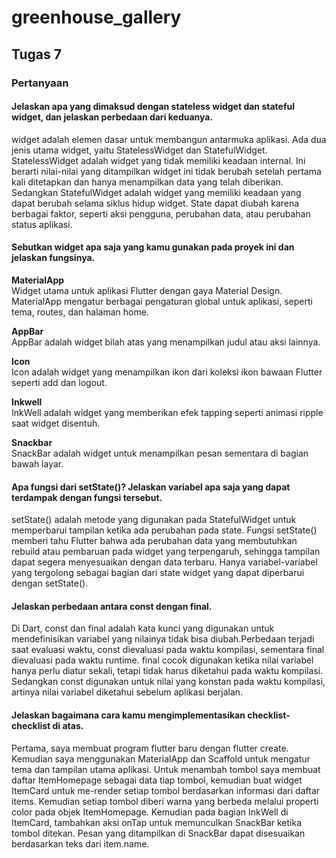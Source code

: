 # greenhouse_gallery

## Tugas 7
### Pertanyaan
#### Jelaskan apa yang dimaksud dengan stateless widget dan stateful widget, dan jelaskan perbedaan dari keduanya.
widget adalah elemen dasar untuk membangun antarmuka aplikasi. Ada dua jenis utama widget, yaitu StatelessWidget dan StatefulWidget. StatelessWidget adalah widget yang tidak memiliki keadaan internal. Ini berarti nilai-nilai yang ditampilkan widget ini tidak berubah setelah pertama kali ditetapkan dan hanya menampilkan data yang telah diberikan.  
Sedangkan StatefulWidget adalah widget yang memiliki keadaan yang dapat berubah selama siklus hidup widget. State dapat diubah karena berbagai faktor, seperti aksi pengguna, perubahan data, atau perubahan status aplikasi.
   
#### Sebutkan widget apa saja yang kamu gunakan pada proyek ini dan jelaskan fungsinya.  
**MaterialApp**  
Widget utama untuk aplikasi Flutter dengan gaya Material Design. MaterialApp mengatur berbagai pengaturan global untuk aplikasi, seperti tema, routes, dan halaman home.  

**AppBar**  
AppBar adalah widget bilah atas yang menampilkan judul atau aksi lainnya.  

**Icon**  
Icon adalah widget yang menampilkan ikon dari koleksi ikon bawaan Flutter seperti add dan logout.  
  
**Inkwell**  
InkWell adalah widget yang memberikan efek tapping seperti animasi ripple saat widget disentuh.  
  
**Snackbar**  
SnackBar adalah widget untuk menampilkan pesan sementara di bagian bawah layar.  

#### Apa fungsi dari setState()? Jelaskan variabel apa saja yang dapat terdampak dengan fungsi tersebut.  
setState() adalah metode yang digunakan pada StatefulWidget untuk memperbarui tampilan ketika ada perubahan pada state. Fungsi setState() memberi tahu Flutter bahwa ada perubahan data yang membutuhkan rebuild atau pembaruan pada widget yang terpengaruh, sehingga tampilan dapat segera menyesuaikan dengan data terbaru. Hanya variabel-variabel yang tergolong sebagai bagian dari state widget yang dapat diperbarui dengan setState().  
  
#### Jelaskan perbedaan antara const dengan final.  
Di Dart, const dan final adalah kata kunci yang digunakan untuk mendefinisikan variabel yang nilainya tidak bisa diubah.Perbedaan terjadi saat evaluasi waktu, const dievaluasi pada waktu kompilasi, sementara final dievaluasi pada waktu runtime. final cocok digunakan ketika nilai variabel hanya perlu diatur sekali, tetapi tidak harus diketahui pada waktu kompilasi. Sedangkan const digunakan untuk nilai yang konstan pada waktu kompilasi, artinya nilai variabel diketahui sebelum aplikasi berjalan.  
  
#### Jelaskan bagaimana cara kamu mengimplementasikan checklist-checklist di atas.  
Pertama, saya membuat program flutter baru dengan flutter create. Kemudian saya menggunakan MaterialApp dan Scaffold untuk mengatur tema dan tampilan utama aplikasi. Untuk menambah tombol saya membuat daftar ItemHomepage sebagai data tiap tombol, kemudian buat widget ItemCard untuk me-render setiap tombol berdasarkan informasi dari daftar items. Kemudian setiap tombol diberi warna yang berbeda melalui properti color pada objek ItemHomepage. Kemudian pada bagian InkWell di ItemCard, tambahkan aksi onTap untuk memunculkan SnackBar ketika tombol ditekan. Pesan yang ditampilkan di SnackBar dapat disesuaikan berdasarkan teks dari item.name.